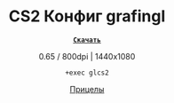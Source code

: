 <div align="center">



# CS2 Конфиг grafingl
[**`Скачать`**](https://github.com/grafingl/cs2-config/releases/latest)

0.65 / 800dpi | 1440x1080

`+exec glcs2`

[Прицелы](./cursor.txt)
